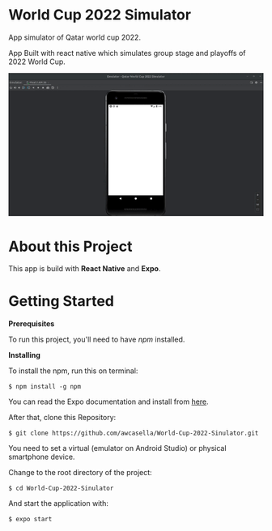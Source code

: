 # World Cup 2022 Simulator
App simulator of Qatar world cup 2022. 

App Built with react native which simulates group stage and playoffs of 2022 World Cup. 

![](./imgs/teste.gif)

# About this Project

This app is build with **React Native** and **Expo**.

# Getting Started

**Prerequisites**

To run this project, you'll need to have *npm* installed.

**Installing**

To install the npm, run this on terminal:

	$ npm install -g npm
	
You can read the Expo documentation and install from [here](https://expo.dev/).

After that, clone this Repository:

    $ git clone https://github.com/awcasella/World-Cup-2022-Sinulator.git

You need to set a virtual (emulator on Android Studio) or physical smartphone device.

Change to the root directory of the project:
    
    $ cd World-Cup-2022-Sinulator
    
And start the application with:

    $ expo start
